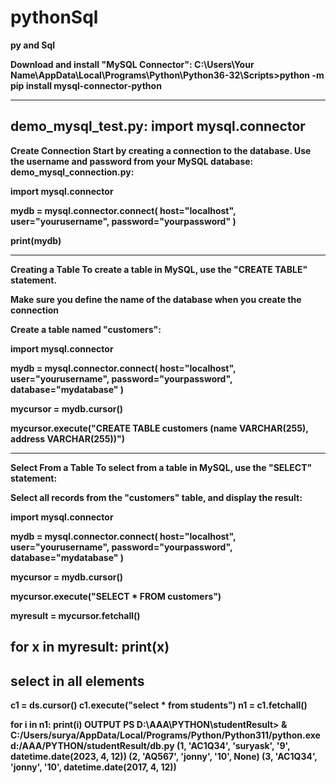 # pythonSql
<b>py and Sql<b>

Download and install "MySQL Connector":
C:\Users\Your Name\AppData\Local\Programs\Python\Python36-32\Scripts>python -m pip install mysql-connector-python

-------------------------------------------------------------------------
demo_mysql_test.py:
import mysql.connector
-------------------------------------------------------------------------
Create Connection
Start by creating a connection to the database.
Use the username and password from your MySQL database:
demo_mysql_connection.py:

import mysql.connector

mydb = mysql.connector.connect(
  host="localhost",
  user="yourusername",
  password="yourpassword"
)

print(mydb)


-------------------------------------------------------------------------

Creating a Table
To create a table in MySQL, use the "CREATE TABLE" statement.

Make sure you define the name of the database when you create the connection


Create a table named "customers":

import mysql.connector

mydb = mysql.connector.connect(
  host="localhost",
  user="yourusername",
  password="yourpassword",
  database="mydatabase"
)

mycursor = mydb.cursor()

mycursor.execute("CREATE TABLE customers (name VARCHAR(255), address VARCHAR(255))")

-------------------------------------------------------------------------
Select From a Table
To select from a table in MySQL, use the "SELECT" statement:


Select all records from the "customers" table, and display the result:

import mysql.connector

mydb = mysql.connector.connect(
  host="localhost",
  user="yourusername",
  password="yourpassword",
  database="mydatabase"
)

mycursor = mydb.cursor()

mycursor.execute("SELECT * FROM customers")

myresult = mycursor.fetchall()

for x in myresult:
  print(x)
-------------------------------------------------------------------------

  
  <h2>select in all elements</h2>
  c1 = ds.cursor()
c1.execute("select * from students")
n1 = c1.fetchall()

for i in n1:
      print(i)
<b>OUTPUT</b>
PS D:\AAA\PYTHON\studentResult> & C:/Users/surya/AppData/Local/Programs/Python/Python311/python.exe d:/AAA/PYTHON/studentResult/db.py
(1, 'AC1Q34', 'suryask', '9', datetime.date(2023, 4, 12))
(2, 'AQ567', 'jonny', '10', None)
(3, 'AC1Q34', 'jonny', '10', datetime.date(2017, 4, 12))
